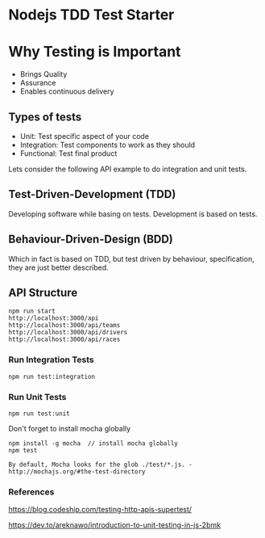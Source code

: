 # Nodejs TDD Test Starter

# Why Testing is Important

- Brings Quality
- Assurance
- Enables continuous delivery

## Types of tests

- Unit: Test specific aspect of your code
- Integration: Test components to work as they should
- Functional: Test final product

Lets consider the following API example to do integration and unit tests.

## Test-Driven-Development (TDD)

Developing software while basing on tests. Development is based on tests.

## Behaviour-Driven-Design (BDD)

Which in fact is based on TDD, but test driven by behaviour, specification, they are just better described.

## API Structure

```
npm run start
http://localhost:3000/api
http://localhost:3000/api/teams
http://localhost:3000/api/drivers
http://localhost:3000/api/races
```

### Run Integration Tests

`npm run test:integration`


### Run Unit Tests

`npm run test:unit`


Don't forget to install mocha globally

```
npm install -g mocha  // install mocha globally
npm test
```

```
By default, Mocha looks for the glob ./test/*.js. - http://mochajs.org/#the-test-directory
```

### References

https://blog.codeship.com/testing-http-apis-supertest/

https://dev.to/areknawo/introduction-to-unit-testing-in-js-2bmk